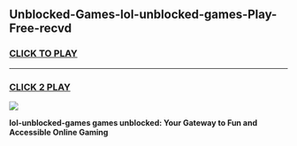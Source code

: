 
## Unblocked-Games-lol-unblocked-games-Play-Free-recvd
<h3>
<a href="https://premium76.site?title=lol-unblocked-games&ref=17A">CLICK TO PLAY</a></h3>
<hr>

<h3>
<a href="https://premium76.site?title=lol-unblocked-games&ref=17A">CLICK 2 PLAY</a>
  
</h3>

<a href="https://premium76.site?title=lol-unblocked-games&ref=17A"><img src="https://clearcache.store/games.png"></a>


**lol-unblocked-games games unblocked: Your Gateway to Fun and Accessible Online Gaming**
